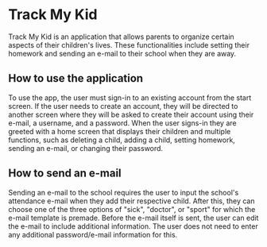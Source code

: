 # Track My Kid

Track My Kid is an application that allows parents to organize certain aspects of their children's lives. These functionalities include setting their homework and sending an e-mail to their school when they are away. 

## How to use the application

To use the app, the user must sign-in to an existing account from the start screen. If the user needs to create an account, they will be directed to another screen where they will be asked to create their account using their e-mail, a username, and a password. When the user signs-in they are greeted with a home screen that displays their children and multiple functions, such as deleting a child, adding a child, setting homework, sending an e-mail, or changing their password. 

## How to send an e-mail

Sending an e-mail to the school requires the user to input the school's attendance e-mail when they add their respective child. After this, they can choose one of the three options of "sick", "doctor", or "sport" for which the e-mail template is premade. Before the e-mail itself is sent, the user can edit the e-mail to include additional information. The user does not need to enter any additional password/e-mail information for this.

